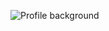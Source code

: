 ![Profile background](https://media.licdn.com/dms/image/D4D16AQEOUO7HSCeMTQ/profile-displaybackgroundimage-shrink_350_1400/0/1704185902636?e=1709769600&v=beta&t=KqypqARWIKQwMkHQNSTUoVD9jg46Uu0wEeSLkMIOaSU)
